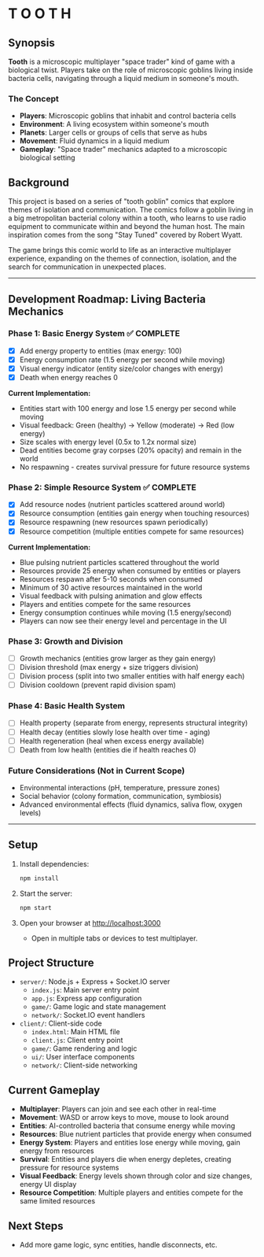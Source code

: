 # T O O T H

## Synopsis

**Tooth** is a microscopic multiplayer "space trader" kind of game with a biological twist. Players take on the role of microscopic goblins living inside bacteria cells, navigating through a liquid medium in someone's mouth.

### The Concept
- **Players**: Microscopic goblins that inhabit and control bacteria cells
- **Environment**: A living ecosystem within someone's mouth
- **Planets**: Larger cells or groups of cells that serve as hubs
- **Movement**: Fluid dynamics in a liquid medium
- **Gameplay**: "Space trader" mechanics adapted to a microscopic biological setting

## Background

This project is based on a series of "tooth goblin" comics that explore themes of isolation and communication. The comics follow a goblin living in a big metropolitan bacterial colony within a tooth, who learns to use radio equipment to communicate within and beyond the human host. The main inspiration comes from the song "Stay Tuned" covered by Robert Wyatt.

The game brings this comic world to life as an interactive multiplayer experience, expanding on the themes of connection, isolation, and the search for communication in unexpected places.

---

## Development Roadmap: Living Bacteria Mechanics

### Phase 1: Basic Energy System ✅ COMPLETE
- [x] Add energy property to entities (max energy: 100)
- [x] Energy consumption rate (1.5 energy per second while moving)
- [x] Visual energy indicator (entity size/color changes with energy)
- [x] Death when energy reaches 0

**Current Implementation:**
- Entities start with 100 energy and lose 1.5 energy per second while moving
- Visual feedback: Green (healthy) → Yellow (moderate) → Red (low energy)
- Size scales with energy level (0.5x to 1.2x normal size)
- Dead entities become gray corpses (20% opacity) and remain in the world
- No respawning - creates survival pressure for future resource systems

### Phase 2: Simple Resource System ✅ COMPLETE
- [x] Add resource nodes (nutrient particles scattered around world)
- [x] Resource consumption (entities gain energy when touching resources)
- [x] Resource respawning (new resources spawn periodically)
- [x] Resource competition (multiple entities compete for same resources)

**Current Implementation:**
- Blue pulsing nutrient particles scattered throughout the world
- Resources provide 25 energy when consumed by entities or players
- Resources respawn after 5-10 seconds when consumed
- Minimum of 30 active resources maintained in the world
- Visual feedback with pulsing animation and glow effects
- Players and entities compete for the same resources
- Energy consumption continues while moving (1.5 energy/second)
- Players can now see their energy level and percentage in the UI

### Phase 3: Growth and Division
- [ ] Growth mechanics (entities grow larger as they gain energy)
- [ ] Division threshold (max energy + size triggers division)
- [ ] Division process (split into two smaller entities with half energy each)
- [ ] Division cooldown (prevent rapid division spam)

### Phase 4: Basic Health System
- [ ] Health property (separate from energy, represents structural integrity)
- [ ] Health decay (entities slowly lose health over time - aging)
- [ ] Health regeneration (heal when excess energy available)
- [ ] Death from low health (entities die if health reaches 0)

### Future Considerations (Not in Current Scope)
- Environmental interactions (pH, temperature, pressure zones)
- Social behavior (colony formation, communication, symbiosis)
- Advanced environmental effects (fluid dynamics, saliva flow, oxygen levels)

---

## Setup

1. Install dependencies:
   ```sh
   npm install
   ```

2. Start the server:
   ```sh
   npm start
   ```

3. Open your browser at [http://localhost:3000](http://localhost:3000)
   - Open in multiple tabs or devices to test multiplayer.

## Project Structure
- `server/`: Node.js + Express + Socket.IO server
  - `index.js`: Main server entry point
  - `app.js`: Express app configuration
  - `game/`: Game logic and state management
  - `network/`: Socket.IO event handlers
- `client/`: Client-side code
  - `index.html`: Main HTML file
  - `client.js`: Client entry point
  - `game/`: Game rendering and logic
  - `ui/`: User interface components
  - `network/`: Client-side networking

## Current Gameplay
- **Multiplayer**: Players can join and see each other in real-time
- **Movement**: WASD or arrow keys to move, mouse to look around
- **Entities**: AI-controlled bacteria that consume energy while moving
- **Resources**: Blue nutrient particles that provide energy when consumed
- **Energy System**: Players and entities lose energy while moving, gain energy from resources
- **Survival**: Entities and players die when energy depletes, creating pressure for resource systems
- **Visual Feedback**: Energy levels shown through color and size changes, energy UI display
- **Resource Competition**: Multiple players and entities compete for the same limited resources

## Next Steps
- Add more game logic, sync entities, handle disconnects, etc.